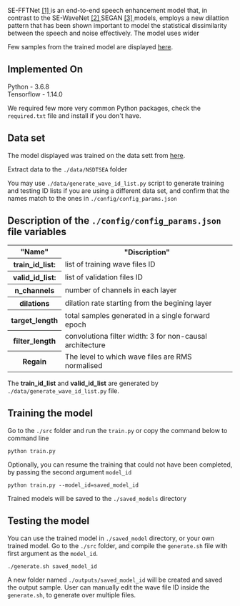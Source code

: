 SE-FFTNet <a href="https:https://www.isca-speech.org/archive/Interspeech_2019/pdfs/2622.pdf"> [1] </a> is an end-to-end speech 
enhancement model that, in contrast to the SE-WaveNet <a href="https://arxiv.org/abs/1706.07162"> [2] </a>
SEGAN <a href="https://arxiv.org/abs/1703.09452"> [3] </a> models, employs a new dilattion pattern
that has been shown important to model the statistical dissimilarity between the speech and noise effectively. The model uses wider 

Few samples from the trained model are displayed <a href="https://www.csd.uoc.gr/~shifaspv/IS2019-demo">here</a>.


## Implemented On
Python - 3.6.8 <br>
Tensorflow - 1.14.0 <br>

We required few more very common Python packages, check the ```required.txt``` file and install if you don't have.
## Data set
The model displayed was trained on the data sett from <a href="https://datashare.is.ed.ac.uk/handle/10283/1942">here</a>. 

Extract data to the ```./data/NSDTSEA``` folder

You may use ```./data/generate_wave_id_list.py``` script to generate training and testing ID lists if you are using a different data set, and confirm that the names match to the ones in ```./config/config_params.json```

## Description of the ```./config/config_params.json``` file variables
<table>
  <tr>
    <th>"Name"</th>
    <th>"Discription"</th>
  </tr>
  
  <tr>
    <th>train_id_list:</th>
      <td>list of training wave files ID</td>
  </tr>
    <tr>
    <th>valid_id_list:</th>
      <td>list of validation files ID</td>
  </tr>
  <tr>
    <th>n_channels</th>
    <td>number of channels in each layer</td>
  </tr>
<tr>
    <th>dilations</th>
    <td>dilation rate starting from the begining layer</td>
  </tr>
  <tr>
    <th>target_length</th>
      <td> total samples generated in a single forward epoch</td>
  </tr>
    <tr>
    <th>filter_length</th>
    <td>convolutiona filter width: 3 for non-causal architecture </td>
  </tr>
  <tr>
    <th>Regain</th>
      <td>The level to which wave files are RMS normalised </td>
  </tr>
</table>

The **train_id_list** and **valid_id_list** are generated by ```./data/generate_wave_id_list.py``` file.
## Training the model

Go to the ```./src``` folder and run the ```train.py``` or copy the command below to command line 

```
python train.py
```

Optionally, you can resume the training that could not have been completed, by passing the second argument ```model_id```

```
python train.py --model_id=saved_model_id
```

Trained models will be saved to the ```./saved_models``` directory

## Testing the model

You can use the trained model in ```./saved_model``` directory, or your own trained model.
Go to the ```./src``` folder, and compile the ```generate.sh``` file with first argument as the ```model_id```. 

```
./generate.sh saved_model_id
```

A new folder named ```./outputs/saved_model_id``` will be created and saved the output sample.
User can manually edit the wave file ID inside the ```generate.sh```, to generate over multiple files.



